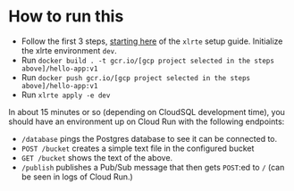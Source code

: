 # How to run this
* Follow the first 3 steps, [starting here](https://xlrte.dev/docs/getting-started/setup-gcp) of the `xlrte` setup guide. Initialize the xlrte environment `dev`.
* Run `docker build . -t gcr.io/[gcp project selected in the steps above]/hello-app:v1`
* Run `docker push gcr.io/[gcp project selected in the steps above]/hello-app:v1`
* Run `xlrte apply -e dev`

In about 15 minutes or so (depending on CloudSQL development time), you should have an environment up on Cloud Run with the following endpoints:
* `/database` pings the Postgres database to see it can be connected to.
* `POST /bucket` creates a simple text file in the configured bucket
* `GET /bucket` shows the text of the above.
* `/publish` publishes a Pub/Sub message that then gets `POST`:ed to `/` (can be seen in logs of Cloud Run.)